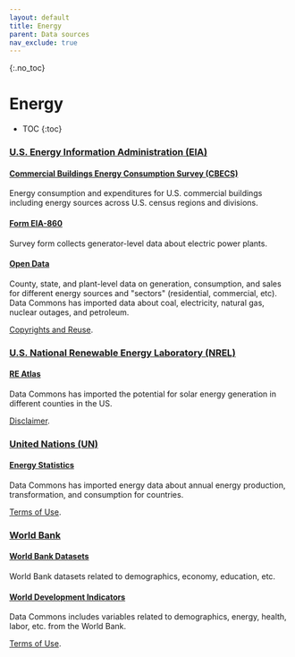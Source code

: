 ```yaml
---
layout: default
title: Energy
parent: Data sources
nav_exclude: true
---
```


{:.no_toc}
# Energy

* TOC
{:toc}

### [U.S. Energy Information Administration (EIA)](https://www.eia.gov/)

#### [Commercial Buildings Energy Consumption Survey (CBECS)](https://www.eia.gov/consumption/commercial/)
Energy consumption and expenditures for U.S. commercial buildings including energy sources across U.S. census regions and divisions.

#### [Form EIA-860](https://www.eia.gov/electricity/data/eia860/)
Survey form collects generator-level data about electric power plants.


#### [Open Data](https://www.eia.gov/opendata/qb.php)
County, state, and plant-level data on generation, consumption, and sales for different energy sources and "sectors" (residential, commercial, etc). Data Commons has imported data about coal, electricity, natural gas, nuclear outages, and petroleum.

[Copyrights and Reuse](https://www.eia.gov/about/copyrights_reuse.php).


### [U.S. National Renewable Energy Laboratory (NREL)](https://www.nrel.gov/)

#### [RE Atlas](https://maps.nrel.gov/re-atlas)
Data Commons has imported the potential for solar energy generation in different counties in the US.

[Disclaimer](https://maps.nrel.gov/re-atlas/).


### [United Nations (UN)](https://www.un.org/en/)

#### [Energy Statistics](https://unstats.un.org/unsd/energystats/data/)
Data Commons has imported energy data about annual energy production, transformation, and consumption for countries.

[Terms of Use](http://data.un.org/Host.aspx?Content=UNdataUse).


### [World Bank](https://www.worldbank.org/en/home)

#### [World Bank Datasets](https://data.worldbank.org)
World Bank datasets related to demographics, economy, education, etc.

#### [World Development Indicators](https://datacatalog.worldbank.org/search/dataset/003771)
Data Commons includes variables related to demographics, energy, health, labor, etc. from the World Bank.

[Terms of Use](https://datacatalog.worldbank.org/public-licenses).

